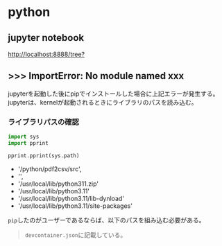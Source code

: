 # python

## jupyter notebook

<http://localhost:8888/tree?>

## >>> ImportError: No module named xxx

jupyterを起動した後にpipでインストールした場合に上記エラーが発生する。  
jupyterは、kernelが起動されるときにライブラリのパスを読み込む。

### ライブラリパスの確認

```python
import sys
import pprint

pprint.pprint(sys.path)
```

- '/python/pdf2csv/src',
- '',
- '/usr/local/lib/python311.zip'
- '/usr/local/lib/python3.11'
- '/usr/local/lib/python3.11/lib-dynload'
- '/usr/local/lib/python3.11/site-packages'

`pip`したのがユーザーであるならば、以下のパスを組み込む必要がある。  

> `devcontainer.json`に記載している。
